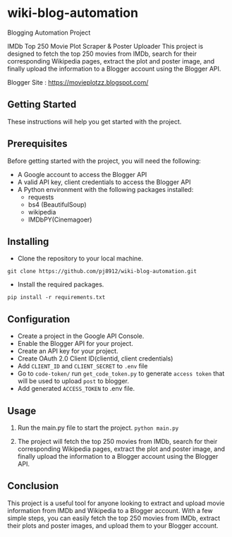 # wiki-blog-automation
Blogging Automation Project

IMDb Top 250 Movie Plot Scraper & Poster Uploader
This project is designed to fetch the top 250 movies from IMDb, search for their corresponding Wikipedia pages, extract the plot and poster image, and finally upload the information to a Blogger account using the Blogger API.

Blogger Site :  https://movieplotzz.blogspot.com/

## Getting Started
These instructions will help you get started with the project.

## Prerequisites

Before getting started with the project, you will need the following:

- A Google account to access the Blogger API
- A valid API key, client credentials to access the Blogger API
- A Python environment with the following packages installed:
    - requests
    - bs4 (BeautifulSoup)
    - wikipedia
    - IMDbPY(Cinemagoer)



## Installing

- Clone the repository to your local machine.

`git clone https://github.com/pj8912/wiki-blog-automation.git`

- Install the required packages.

`pip install -r requirements.txt`


## Configuration

- Create a project in the Google API Console.
- Enable the Blogger API for your project.
- Create an API key for your project.
- Create OAuth 2.0 Client ID(clientid, client credentials)
- Add `CLIENT_ID` and `CLIENT_SECRET` to `.env` file
- Go to `code-token/` run `get_code_token.py` to generate `access token` that will be used to upload `post` to blogger.
- Add generated `ACCESS_TOKEN` to .env file.

## Usage

1. Run the main.py file to start the project.
 `python main.py`


2. The project will fetch the top 250 movies from IMDb, search for their corresponding Wikipedia pages, extract the plot and poster image, and finally upload the information to a Blogger account using the Blogger API.


## Conclusion


This project is a useful tool for anyone looking to extract and upload movie information from IMDb and Wikipedia to a Blogger account. With a few simple steps, you can easily fetch the top 250 movies from IMDb, extract their plots and poster images, and upload them to your Blogger account.